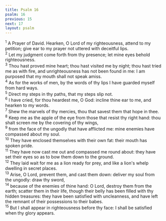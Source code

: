 ```yaml
---
title: Psalm 16
psalm: 16
previous: 15
next: 17
layout: psalm
---
```

<div class="psalm-verse"><sup class="verse-number">1</sup> A Prayer of David. Hearken, O Lord of my righteousness, attend to my petition; give ear to my prayer not uttered with deceitful lips. </div><div class="psalm-verse"><sup class="verse-number">2</sup> Let my judgment come forth from thy presence; let mine eyes behold righteousness. </div><div class="psalm-verse"><sup class="verse-number">3</sup> Thou hast proved mine heart; thou hast visited me by night; thou hast tried me as with fire, and unrighteousness has not been found in me: I am purposed that my mouth shall not speak amiss. </div><div class="psalm-verse"><sup class="verse-number">4</sup> As for the works of men, by the words of thy lips I have guarded myself from hard ways. </div><div class="psalm-verse"><sup class="verse-number">5</sup> Direct my steps in thy paths, that my steps slip not. </div><div class="psalm-verse"><sup class="verse-number">6</sup> I have cried, for thou heardest me, O God: incline thine ear to me, and hearken to my words. </div><div class="psalm-verse"><sup class="verse-number">7</sup> Shew the marvels of thy mercies, thou that savest them that hope in thee. </div><div class="psalm-verse"><sup class="verse-number">8</sup> Keep me as the apple of the eye from those that resist thy right hand: thou shalt screen me by the covering of thy wings, </div><div class="psalm-verse"><sup class="verse-number">9</sup> from the face of the ungodly that have afflicted me: mine enemies have compassed about my soul. </div><div class="psalm-verse"><sup class="verse-number">10</sup> They have enclosed themselves with their own fat: their mouth has spoken pride. </div><div class="psalm-verse"><sup class="verse-number">11</sup> They have now cast me out and compassed me round about: they have set their eyes so as to bow them down to the ground. </div><div class="psalm-verse"><sup class="verse-number">12</sup> They laid wait for me as a lion ready for prey, and like a lion's whelp dwelling in secret places. </div><div class="psalm-verse"><sup class="verse-number">13</sup> Arise, O Lord, prevent them, and cast them down: deliver my soul from the ungodly: draw thy sword, </div><div class="psalm-verse"><sup class="verse-number">14</sup> because of the enemies of thine hand: O Lord, destroy them from the earth; scatter them in their life, though their belly has been filled with thy hidden treasures: they have been satisfied with uncleanness, and have left the remnant of their possessions to their babes. </div><div class="psalm-verse"><sup class="verse-number">15</sup> But I shall appear in righteousness before thy face: I shall be satisfied when thy glory appears. </div>